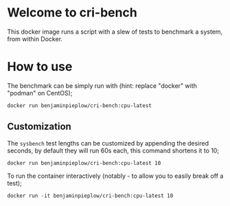 # Welcome to cri-bench
This docker image runs a script with a slew of tests to benchmark a system, from within Docker.

# How to use
The benchmark can be simply run with (hint: replace "docker" with "podman" on CentOS);
```
docker run benjaminpieplow/cri-bench:cpu-latest
```

## Customization
The `sysbench` test lengths can be customized by appending the desired seconds, by default they will run 60s each, this command shortens it to 10;
```
docker run benjaminpieplow/cri-bench:cpu-latest 10
```

To run the container interactively (notably - to allow you to easily break off a test);
```
docker run -it benjaminpieplow/cri-bench:cpu-latest 10
```
